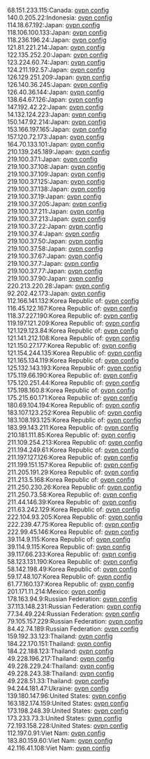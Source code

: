 68.151.233.115:Canada: [ovpn config](vpn/68_151_233_115.ovpn)  
140.0.205.22:Indonesia: [ovpn config](vpn/140_0_205_22.ovpn)  
114.18.67.192:Japan: [ovpn config](vpn/114_18_67_192.ovpn)  
118.106.100.133:Japan: [ovpn config](vpn/118_106_100_133.ovpn)  
118.236.196.24:Japan: [ovpn config](vpn/118_236_196_24.ovpn)  
121.81.221.214:Japan: [ovpn config](vpn/121_81_221_214.ovpn)  
122.135.252.20:Japan: [ovpn config](vpn/122_135_252_20.ovpn)  
123.224.60.74:Japan: [ovpn config](vpn/123_224_60_74.ovpn)  
124.211.192.57:Japan: [ovpn config](vpn/124_211_192_57.ovpn)  
126.129.251.209:Japan: [ovpn config](vpn/126_129_251_209.ovpn)  
126.140.36.245:Japan: [ovpn config](vpn/126_140_36_245.ovpn)  
126.40.36.144:Japan: [ovpn config](vpn/126_40_36_144.ovpn)  
138.64.67.126:Japan: [ovpn config](vpn/138_64_67_126.ovpn)  
147.192.42.22:Japan: [ovpn config](vpn/147_192_42_22.ovpn)  
14.132.124.223:Japan: [ovpn config](vpn/14_132_124_223.ovpn)  
150.147.92.214:Japan: [ovpn config](vpn/150_147_92_214.ovpn)  
153.166.197.165:Japan: [ovpn config](vpn/153_166_197_165.ovpn)  
157.120.72.173:Japan: [ovpn config](vpn/157_120_72_173.ovpn)  
164.70.133.101:Japan: [ovpn config](vpn/164_70_133_101.ovpn)  
210.139.245.189:Japan: [ovpn config](vpn/210_139_245_189.ovpn)  
219.100.37.1:Japan: [ovpn config](vpn/219_100_37_1.ovpn)  
219.100.37.108:Japan: [ovpn config](vpn/219_100_37_108.ovpn)  
219.100.37.109:Japan: [ovpn config](vpn/219_100_37_109.ovpn)  
219.100.37.125:Japan: [ovpn config](vpn/219_100_37_125.ovpn)  
219.100.37.138:Japan: [ovpn config](vpn/219_100_37_138.ovpn)  
219.100.37.19:Japan: [ovpn config](vpn/219_100_37_19.ovpn)  
219.100.37.205:Japan: [ovpn config](vpn/219_100_37_205.ovpn)  
219.100.37.211:Japan: [ovpn config](vpn/219_100_37_211.ovpn)  
219.100.37.213:Japan: [ovpn config](vpn/219_100_37_213.ovpn)  
219.100.37.22:Japan: [ovpn config](vpn/219_100_37_22.ovpn)  
219.100.37.4:Japan: [ovpn config](vpn/219_100_37_4.ovpn)  
219.100.37.50:Japan: [ovpn config](vpn/219_100_37_50.ovpn)  
219.100.37.58:Japan: [ovpn config](vpn/219_100_37_58.ovpn)  
219.100.37.67:Japan: [ovpn config](vpn/219_100_37_67.ovpn)  
219.100.37.7:Japan: [ovpn config](vpn/219_100_37_7.ovpn)  
219.100.37.77:Japan: [ovpn config](vpn/219_100_37_77.ovpn)  
219.100.37.90:Japan: [ovpn config](vpn/219_100_37_90.ovpn)  
220.213.220.28:Japan: [ovpn config](vpn/220_213_220_28.ovpn)  
92.202.42.173:Japan: [ovpn config](vpn/92_202_42_173.ovpn)  
112.166.141.132:Korea Republic of: [ovpn config](vpn/112_166_141_132.ovpn)  
116.45.122.167:Korea Republic of: [ovpn config](vpn/116_45_122_167.ovpn)  
118.37.227.190:Korea Republic of: [ovpn config](vpn/118_37_227_190.ovpn)  
119.197.121.209:Korea Republic of: [ovpn config](vpn/119_197_121_209.ovpn)  
121.129.123.84:Korea Republic of: [ovpn config](vpn/121_129_123_84.ovpn)  
121.141.212.108:Korea Republic of: [ovpn config](vpn/121_141_212_108.ovpn)  
121.150.27.177:Korea Republic of: [ovpn config](vpn/121_150_27_177.ovpn)  
121.154.244.135:Korea Republic of: [ovpn config](vpn/121_154_244_135.ovpn)  
121.165.134.119:Korea Republic of: [ovpn config](vpn/121_165_134_119.ovpn)  
125.132.143.193:Korea Republic of: [ovpn config](vpn/125_132_143_193.ovpn)  
175.119.66.190:Korea Republic of: [ovpn config](vpn/175_119_66_190.ovpn)  
175.120.251.44:Korea Republic of: [ovpn config](vpn/175_120_251_44.ovpn)  
175.198.160.8:Korea Republic of: [ovpn config](vpn/175_198_160_8.ovpn)  
175.215.60.171:Korea Republic of: [ovpn config](vpn/175_215_60_171.ovpn)  
180.69.104.194:Korea Republic of: [ovpn config](vpn/180_69_104_194.ovpn)  
183.107.123.252:Korea Republic of: [ovpn config](vpn/183_107_123_252.ovpn)  
183.108.193.125:Korea Republic of: [ovpn config](vpn/183_108_193_125.ovpn)  
183.99.143.211:Korea Republic of: [ovpn config](vpn/183_99_143_211.ovpn)  
210.181.111.85:Korea Republic of: [ovpn config](vpn/210_181_111_85.ovpn)  
211.109.254.213:Korea Republic of: [ovpn config](vpn/211_109_254_213.ovpn)  
211.194.249.61:Korea Republic of: [ovpn config](vpn/211_194_249_61.ovpn)  
211.197.127.126:Korea Republic of: [ovpn config](vpn/211_197_127_126.ovpn)  
211.199.151.157:Korea Republic of: [ovpn config](vpn/211_199_151_157.ovpn)  
211.205.191.29:Korea Republic of: [ovpn config](vpn/211_205_191_29.ovpn)  
211.213.5.168:Korea Republic of: [ovpn config](vpn/211_213_5_168.ovpn)  
211.250.230.26:Korea Republic of: [ovpn config](vpn/211_250_230_26.ovpn)  
211.250.73.58:Korea Republic of: [ovpn config](vpn/211_250_73_58.ovpn)  
211.44.146.39:Korea Republic of: [ovpn config](vpn/211_44_146_39.ovpn)  
211.63.242.129:Korea Republic of: [ovpn config](vpn/211_63_242_129.ovpn)  
222.104.93.205:Korea Republic of: [ovpn config](vpn/222_104_93_205.ovpn)  
222.239.47.75:Korea Republic of: [ovpn config](vpn/222_239_47_75.ovpn)  
222.99.45.146:Korea Republic of: [ovpn config](vpn/222_99_45_146.ovpn)  
39.114.9.115:Korea Republic of: [ovpn config](vpn/39_114_9_115.ovpn)  
39.114.9.115:Korea Republic of: [ovpn config](vpn/39_114_9_115.ovpn)  
39.117.66.233:Korea Republic of: [ovpn config](vpn/39_117_66_233.ovpn)  
58.123.131.190:Korea Republic of: [ovpn config](vpn/58_123_131_190.ovpn)  
58.142.198.49:Korea Republic of: [ovpn config](vpn/58_142_198_49.ovpn)  
59.17.48.107:Korea Republic of: [ovpn config](vpn/59_17_48_107.ovpn)  
61.77.160.137:Korea Republic of: [ovpn config](vpn/61_77_160_137.ovpn)  
201.171.11.214:Mexico: [ovpn config](vpn/201_171_11_214.ovpn)  
178.163.94.9:Russian Federation: [ovpn config](vpn/178_163_94_9.ovpn)  
37.113.148.231:Russian Federation: [ovpn config](vpn/37_113_148_231.ovpn)  
77.34.49.224:Russian Federation: [ovpn config](vpn/77_34_49_224.ovpn)  
79.105.157.229:Russian Federation: [ovpn config](vpn/79_105_157_229.ovpn)  
84.42.74.189:Russian Federation: [ovpn config](vpn/84_42_74_189.ovpn)  
159.192.33.123:Thailand: [ovpn config](vpn/159_192_33_123.ovpn)  
184.22.170.151:Thailand: [ovpn config](vpn/184_22_170_151.ovpn)  
184.22.188.123:Thailand: [ovpn config](vpn/184_22_188_123.ovpn)  
49.228.196.217:Thailand: [ovpn config](vpn/49_228_196_217.ovpn)  
49.228.229.24:Thailand: [ovpn config](vpn/49_228_229_24.ovpn)  
49.228.243.38:Thailand: [ovpn config](vpn/49_228_243_38.ovpn)  
49.228.51.33:Thailand: [ovpn config](vpn/49_228_51_33.ovpn)  
94.244.181.47:Ukraine: [ovpn config](vpn/94_244_181_47.ovpn)  
139.180.147.96:United States: [ovpn config](vpn/139_180_147_96.ovpn)  
163.182.174.159:United States: [ovpn config](vpn/163_182_174_159.ovpn)  
173.198.248.39:United States: [ovpn config](vpn/173_198_248_39.ovpn)  
173.233.73.3:United States: [ovpn config](vpn/173_233_73_3.ovpn)  
72.193.158.228:United States: [ovpn config](vpn/72_193_158_228.ovpn)  
112.197.0.91:Viet Nam: [ovpn config](vpn/112_197_0_91.ovpn)  
183.80.159.60:Viet Nam: [ovpn config](vpn/183_80_159_60.ovpn)  
42.116.41.108:Viet Nam: [ovpn config](vpn/42_116_41_108.ovpn)  
